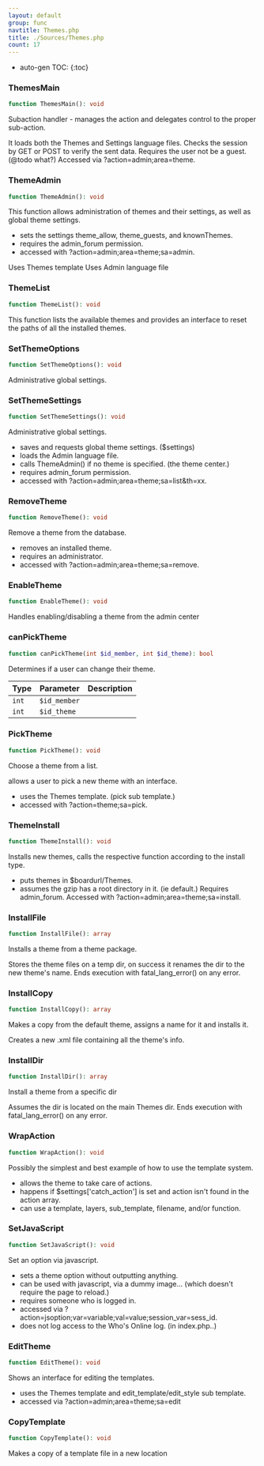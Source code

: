 ```yaml
---
layout: default
group: func
navtitle: Themes.php
title: ./Sources/Themes.php
count: 17
---
```

* auto-gen TOC:
{:toc}
### ThemesMain

```php
function ThemesMain(): void
```
Subaction handler - manages the action and delegates control to the proper
sub-action.

It loads both the Themes and Settings language files.
Checks the session by GET or POST to verify the sent data.
Requires the user not be a guest. (@todo what?)
Accessed via ?action=admin;area=theme.

### ThemeAdmin

```php
function ThemeAdmin(): void
```
This function allows administration of themes and their settings,
as well as global theme settings.

- sets the settings theme_allow, theme_guests, and knownThemes.
 - requires the admin_forum permission.
 - accessed with ?action=admin;area=theme;sa=admin.

Uses Themes template
Uses Admin language file

### ThemeList

```php
function ThemeList(): void
```
This function lists the available themes and provides an interface to reset
the paths of all the installed themes.



### SetThemeOptions

```php
function SetThemeOptions(): void
```
Administrative global settings.



### SetThemeSettings

```php
function SetThemeSettings(): void
```
Administrative global settings.

- saves and requests global theme settings. ($settings)
- loads the Admin language file.
- calls ThemeAdmin() if no theme is specified. (the theme center.)
- requires admin_forum permission.
- accessed with ?action=admin;area=theme;sa=list&th=xx.

### RemoveTheme

```php
function RemoveTheme(): void
```
Remove a theme from the database.

- removes an installed theme.
- requires an administrator.
- accessed with ?action=admin;area=theme;sa=remove.

### EnableTheme

```php
function EnableTheme(): void
```
Handles enabling/disabling a theme from the admin center



### canPickTheme

```php
function canPickTheme(int $id_member, int $id_theme): bool
```
Determines if a user can change their theme.



Type|Parameter|Description
---|---|---
`int`|`$id_member`|
`int`|`$id_theme`|

### PickTheme

```php
function PickTheme(): void
```
Choose a theme from a list.

allows a user to pick a new theme with an interface.
- uses the Themes template. (pick sub template.)
- accessed with ?action=theme;sa=pick.

### ThemeInstall

```php
function ThemeInstall(): void
```
Installs new themes, calls the respective function according to the install type.

- puts themes in $boardurl/Themes.
- assumes the gzip has a root directory in it. (ie default.)
Requires admin_forum.
Accessed with ?action=admin;area=theme;sa=install.

### InstallFile

```php
function InstallFile(): array
```
Installs a theme from a theme package.

Stores the theme files on a temp dir, on success it renames the dir to the new theme's name. Ends execution with fatal_lang_error() on any error.

### InstallCopy

```php
function InstallCopy(): array
```
Makes a copy from the default theme, assigns a name for it and installs it.

Creates a new .xml file containing all the theme's info.

### InstallDir

```php
function InstallDir(): array
```
Install a theme from a specific dir

Assumes the dir is located on the main Themes dir. Ends execution with fatal_lang_error() on any error.

### WrapAction

```php
function WrapAction(): void
```
Possibly the simplest and best example of how to use the template system.

- allows the theme to take care of actions.
- happens if $settings['catch_action'] is set and action isn't found
 in the action array.
- can use a template, layers, sub_template, filename, and/or function.

### SetJavaScript

```php
function SetJavaScript(): void
```
Set an option via javascript.

- sets a theme option without outputting anything.
- can be used with javascript, via a dummy image... (which doesn't require
the page to reload.)
- requires someone who is logged in.
- accessed via ?action=jsoption;var=variable;val=value;session_var=sess_id.
- does not log access to the Who's Online log. (in index.php..)

### EditTheme

```php
function EditTheme(): void
```
Shows an interface for editing the templates.

- uses the Themes template and edit_template/edit_style sub template.
- accessed via ?action=admin;area=theme;sa=edit

### CopyTemplate

```php
function CopyTemplate(): void
```
Makes a copy of a template file in a new location



